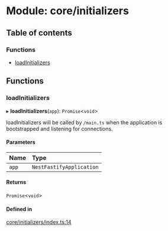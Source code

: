 # Module: core/initializers

## Table of contents

### Functions

- [loadInitializers](core_initializers.md#loadinitializers)

## Functions

### <a id="loadinitializers" name="loadinitializers"></a> loadInitializers

▸ **loadInitializers**(`app`): `Promise`<`void`\>

loadInitializers will be called by `/main.ts` when the application is bootstrapped and listening for connections.

#### Parameters

| Name | Type |
| :------ | :------ |
| `app` | `NestFastifyApplication` |

#### Returns

`Promise`<`void`\>

#### Defined in

[core/initializers/index.ts:14](https://github.com/brickdoc/brickdoc/blob/master/apps/server-api/src/core/initializers/index.ts#L14)

